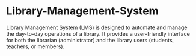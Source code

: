 # Library-Management-System
 Library Management System (LMS) is designed to automate and manage the day-to-day operations of a library. It provides a user-friendly interface for both the librarian (administrator) and the library users (students, teachers, or members).
